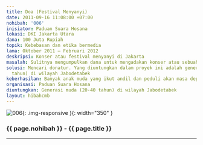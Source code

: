 ```yaml
---
title: Doa (Festival Menyanyi)
date: 2011-09-16 11:08:00 +07:00
nohibah: '006'
inisiator: Paduan Suara Hosana
lokasi: DKI Jakarta Utara
dana: 100 Juta Rupiah
topik: Kebebasan dan etika bermedia
lama: Oktober 2011 – Februari 2012
deskripsi: Konser atau festival menyanyi di Jakarta
masalah: Sulitnya mengumpulkan dana untuk mengadakan konser atau sebuah festival menyanyi
solusi: Mencari donatur. Yang diuntungkan dalam proyek ini adalah generasi muda (20-40
  tahun) di wilayah Jabodetabek
keberhasilan: Banyak anak muda yang ikut andil dan peduli akan masa depannya
organisasi: Paduan Suara Hosana
diuntungkan: Generasi muda (20-40 tahun) di wilayah Jabodetabek
layout: hibahcmb
---
```


![006](/static/img/hibahcmb/006.png){: .img-responsive }{: width="350" }

### {{ page.nohibah }} - {{ page.title }}

---
